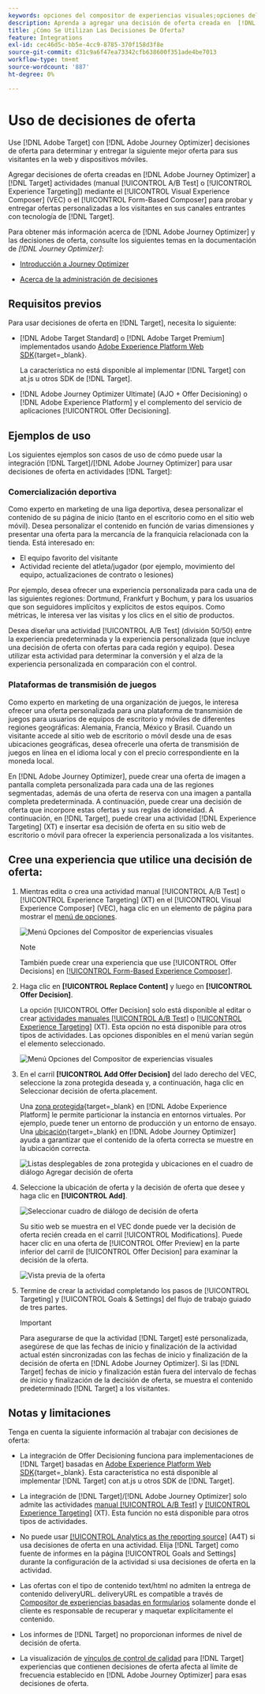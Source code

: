 ```yaml
---
keywords: opciones del compositor de experiencias visuales;opciones del compositor de experiencias;opciones de experiencia;decisión de ofertas;Offer decisioning;ajo;optimizador de recorridos
description: Aprenda a agregar una decisión de oferta creada en  [!DNL Adobe Journey Optimizer]  a una actividad.
title: ¿Cómo Se Utilizan Las Decisiones De Oferta?
feature: Integrations
exl-id: cec46d5c-bb5e-4cc9-8785-370f158d3f8e
source-git-commit: d31c9a6f47ea73342cfb638600f351ade4be7013
workflow-type: tm+mt
source-wordcount: '887'
ht-degree: 0%

---
```


# Uso de decisiones de oferta

Use [!DNL Adobe Target] con [!DNL Adobe Journey Optimizer] decisiones de oferta para determinar y entregar la siguiente mejor oferta para sus visitantes en la web y dispositivos móviles.

Agregar decisiones de oferta creadas en [!DNL Adobe Journey Optimizer] a [!DNL Target] actividades (manual [!UICONTROL A/B Test] o [!UICONTROL Experience Targeting]) mediante el [!UICONTROL Visual Experience Composer] (VEC) o el [!UICONTROL Form-Based Composer] para probar y entregar ofertas personalizadas a los visitantes en sus canales entrantes con tecnología de [!DNL Target].

Para obtener más información acerca de [!DNL Adobe Journey Optimizer] y las decisiones de oferta, consulte los siguientes temas en la documentación de *[!DNL Journey Optimizer]*:

* [Introducción a Journey Optimizer](https://experienceleague.adobe.com/docs/journey-optimizer/using/get-started/get-started.html)

* [Acerca de la administración de decisiones](https://experienceleague.adobe.com/docs/journey-optimizer/using/offer-decisioning/get-started-decision/starting-offer-decisioning.html?lang=es)

## Requisitos previos  

Para usar decisiones de oferta en [!DNL Target], necesita lo siguiente:

* [!DNL Adobe Target Standard] o [!DNL Adobe Target Premium] implementados usando [Adobe Experience Platform Web SDK](https://experienceleague.adobe.com/docs/target-dev/developer/client-side/aep-web-sdk.html?lang=es){target=_blank}.

  La característica no está disponible al implementar [!DNL Target] con at.js u otros SDK de [!DNL Target].

* [!DNL Adobe Journey Optimizer Ultimate] (AJO + Offer Decisioning) o [!DNL Adobe Experience Platform] y el complemento del servicio de aplicaciones [!UICONTROL Offer Decisioning].

## Ejemplos de uso

Los siguientes ejemplos son casos de uso de cómo puede usar la integración [!DNL Target]/[!DNL Adobe Journey Optimizer] para usar decisiones de oferta en actividades [!DNL Target]:

### Comercialización deportiva

Como experto en marketing de una liga deportiva, desea personalizar el contenido de su página de inicio (tanto en el escritorio como en el sitio web móvil). Desea personalizar el contenido en función de varias dimensiones y presentar una oferta para la mercancía de la franquicia relacionada con la tienda. Está interesado en:

* El equipo favorito del visitante
* Actividad reciente del atleta/jugador (por ejemplo, movimiento del equipo, actualizaciones de contrato o lesiones)

Por ejemplo, desea ofrecer una experiencia personalizada para cada una de las siguientes regiones: Dortmund, Frankfurt y Bochum, y para los usuarios que son seguidores implícitos y explícitos de estos equipos. Como métricas, le interesa ver las visitas y los clics en el sitio de productos.

Desea diseñar una actividad [!UICONTROL A/B Test] (división 50/50) entre la experiencia predeterminada y la experiencia personalizada (que incluye una decisión de oferta con ofertas para cada región y equipo). Desea utilizar esta actividad para determinar la conversión y el alza de la experiencia personalizada en comparación con el control.

### Plataformas de transmisión de juegos

Como experto en marketing de una organización de juegos, le interesa ofrecer una oferta personalizada para una plataforma de transmisión de juegos para usuarios de equipos de escritorio y móviles de diferentes regiones geográficas: Alemania, Francia, México y Brasil. Cuando un visitante accede al sitio web de escritorio o móvil desde una de esas ubicaciones geográficas, desea ofrecerle una oferta de transmisión de juegos en línea en el idioma local y con el precio correspondiente en la moneda local.

En [!DNL Adobe Journey Optimizer], puede crear una oferta de imagen a pantalla completa personalizada para cada una de las regiones segmentadas, además de una oferta de reserva con una imagen a pantalla completa predeterminada. A continuación, puede crear una decisión de oferta que incorpore estas ofertas y sus reglas de idoneidad. A continuación, en [!DNL Target], puede crear una actividad [!DNL Experience Targeting] (XT) e insertar esa decisión de oferta en su sitio web de escritorio o móvil para ofrecer la experiencia personalizada a los visitantes.

## Cree una experiencia que utilice una decisión de oferta:

1. Mientras edita o crea una actividad manual [!UICONTROL A/B Test] o [!UICONTROL Experience Targeting] (XT) en el [!UICONTROL Visual Experience Composer] (VEC), haga clic en un elemento de página para mostrar el [menú de opciones](/help/main/c-experiences/c-visual-experience-composer/viztarget-options.md).

   ![Menú Opciones del Compositor de experiencias visuales](assets/options-menu1.png)

   >[!NOTE]
   >
   >También puede crear una experiencia que use [!UICONTROL Offer Decisions] en [[!UICONTROL Form-Based Experience Composer]](/help/main/c-experiences/form-experience-composer.md).

1. Haga clic en **[!UICONTROL Replace Content]** y luego en **[!UICONTROL Offer Decision]**.

   La opción [!UICONTROL Offer Decision] solo está disponible al editar o crear [actividades manuales [!UICONTROL A/B Test]](/help/main/c-activities/t-test-ab/test-ab.md#types) o [[!UICONTROL Experience Targeting]](/help/main/c-activities/t-experience-target/experience-target.md) (XT). Esta opción no está disponible para otros tipos de actividades. Las opciones disponibles en el menú varían según el elemento seleccionado.

   ![Menú Opciones del Compositor de experiencias visuales](assets/options-menu.png)

1. En el carril **[!UICONTROL Add Offer Decision]** del lado derecho del VEC, seleccione la zona protegida deseada y, a continuación, haga clic en Seleccionar decisión de oferta.placement.

   Una [zona protegida](https://experienceleague.adobe.com/docs/experience-platform/sandbox/ui/overview.html){target=_blank} en [!DNL Adobe Experience Platform] le permite particionar la instancia en entornos virtuales. Por ejemplo, puede tener un entorno de producción y un entorno de ensayo. Una [ubicación](https://experienceleague.adobe.com/docs/journey-optimizer/using/offer-decisioning/create-components/creating-placements.html){target=_blank} en [!DNL Adobe Journey Optimizer] ayuda a garantizar que el contenido de la oferta correcta se muestre en la ubicación correcta.

   ![Listas desplegables de zona protegida y ubicaciones en el cuadro de diálogo Agregar decisión de oferta](/help/main/c-integrating-target-with-mac/ajo/assets/sandbox-placement.png)

1. Seleccione la ubicación de oferta y la decisión de oferta que desee y haga clic en **[!UICONTROL Add]**.

   ![Seleccionar cuadro de diálogo de decisión de oferta](/help/main/c-integrating-target-with-mac/ajo/assets/select-offer-decision.png)

   Su sitio web se muestra en el VEC donde puede ver la decisión de oferta recién creada en el carril [!UICONTROL Modifications]. Puede hacer clic en una oferta de [!UICONTROL Offer Preview] en la parte inferior del carril de [!UICONTROL Offer Decision] para examinar la decisión de la oferta.

   <!--You can examine the various offers contained in the offer by clicking the appropriate icon at the bottom of the [!UICONTROL Offer Preview] dialog box, including the fallback offer. A fallback offer is the default offer displayed when a visitor is not eligible for any of the personalized offers in the collection.-->

   ![Vista previa de la oferta](assets/offer-preview2.png)

1. Termine de crear la actividad completando los pasos de [!UICONTROL Targeting] y [!UICONTROL Goals & Settings] del flujo de trabajo guiado de tres partes.

   >[!IMPORTANT]
   >
   >Para asegurarse de que la actividad [!DNL Target] esté personalizada, asegúrese de que las fechas de inicio y finalización de la actividad actual estén sincronizadas con las fechas de inicio y finalización de la decisión de oferta en [!DNL Adobe Journey Optimizer]. Si las [!DNL Target] fechas de inicio y finalización están fuera del intervalo de fechas de inicio y finalización de la decisión de oferta, se muestra el contenido predeterminado [!DNL Target] a los visitantes.

## Notas y limitaciones

Tenga en cuenta la siguiente información al trabajar con decisiones de oferta:

* La integración de Offer Decisioning funciona para implementaciones de [!DNL Target] basadas en [Adobe Experience Platform Web SDK](https://experienceleague.adobe.com/docs/target-dev/developer/client-side/aep-web-sdk.html?lang=es){target=_blank}. Esta característica no está disponible al implementar [!DNL Target] con at.js u otros SDK de [!DNL Target].

* La integración de [!DNL Target]/[!DNL Adobe Journey Optimizer] solo admite las actividades [manual [!UICONTROL A/B Test]](/help/main/c-activities/t-test-ab/test-ab.md#types) y [[!UICONTROL Experience Targeting]](/help/main/c-activities/t-experience-target/experience-target.md) (XT). Esta función no está disponible para otros tipos de actividades.

* No puede usar [[!UICONTROL Analytics as the reporting source]](/help/main/c-integrating-target-with-mac/a4t/a4t.md) (A4T) si usa decisiones de oferta en una actividad. Elija [!DNL Target] como fuente de informes en la página [!UICONTROL Goals and Settings] durante la configuración de la actividad si usa decisiones de oferta en la actividad.

* Las ofertas con el tipo de contenido text/html no admiten la entrega de contenido deliveryURL. deliveryURL es compatible a través de [Compositor de experiencias basadas en formularios](/help/main/c-experiences/form-experience-composer.md) solamente donde el cliente es responsable de recuperar y maquetar explícitamente el contenido.

* Los informes de [!DNL Target] no proporcionan informes de nivel de decisión de oferta.

* La visualización de [vínculos de control de calidad](/help/main/c-activities/c-activity-qa/activity-qa.md) para [!DNL Target] experiencias que contienen decisiones de oferta afecta al límite de frecuencia establecido en [!DNL Adobe Journey Optimizer] para esas decisiones de oferta.
